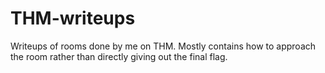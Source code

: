 # THM-writeups

Writeups of rooms done by me on THM.
Mostly contains how to approach the room rather than directly giving out the final flag.
